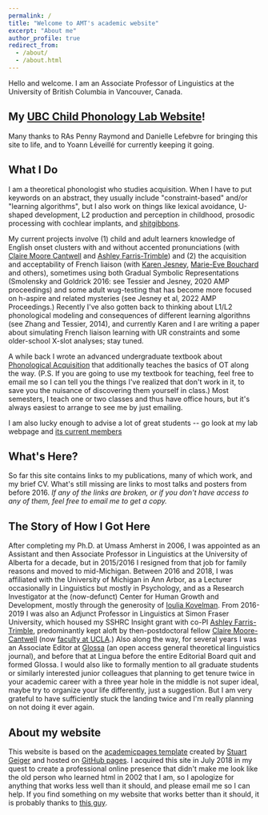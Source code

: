 ```yaml
---
permalink: /
title: "Welcome to AMT's academic website"
excerpt: "About me"
author_profile: true
redirect_from: 
  - /about/
  - /about.html
---
```

<div class="amtText" markdown="1">
Hello and welcome. I am an Associate Professor of Linguistics at the University of British Columbia in Vancouver, Canada.

My <a href="http://childphonlab.arts.ubc.ca">UBC Child Phonology Lab Website</A>! 
---
Many thanks to RAs Penny Raymond and Danielle Lefebvre for bringing this site to life, and to Yoann Léveillé for currently keeping it going.  

What I Do
---
I am a theoretical phonologist who studies acquisition. When I have to put keywords on an abstract, they usually include "constraint-based" and/or "learning algorithms", but I also work on things like lexical avoidance, U-shaped development, L2 production and perception in childhood, prosodic processing with cochlear implants, and <a href="https://vancouver.nerdnite.com/files/2021/11/S3E5-Science-of-Swearing.pdf">shitgibbons</a>. 

My current projects involve (1) child and adult learners knowledge of English onset clusters with and without accented pronunciations (with <a href="http://www.clairemoorecantwell.org/">Claire Moore Cantwell</a> and <a href="https://www.sfu.ca/linguistics/people/faculty/farris-trimble.html">Ashley Farris-Trimble</a>) and (2) the acquisition and acceptability of French liaison (with <a href="https://carleton.ca/slals/people/jesney-karen/">Karen Jesney</a>, <a href="https://fhis.ubc.ca/profile/marie-eve-bouchard/">Marie-Eve Bouchard</a> and others), sometimes using both Gradual Symbolic Representations (Smolensky and Goldrick 2016: see Tessier and Jesney, 2020 AMP proceedings) and some adult wug-testing that has become more focused on h-aspire and related mysteries (see Jesney et al, 2022 AMP Proceedings.) Recently I've also gotten back to thinking about L1/L2 phonological modeling and consequences of different learning algorithns (see Zhang and Tessier, 2014), and currently Karen and I are writing a paper about simulating French liaison learning with UR constraints and some older-school X-slot analyses; stay tuned.  

A while back I wrote an advanced undergraduate textbook about <A href="https://www.macmillanihe.com/page/detail/Phonological-Acquisition/?K=9780230293762">Phonological Acquisition</a> that additionally teaches the basics of OT along the way. (P.S. If you are going to use my textbook for teaching, feel free to email me so I can tell you the things I've realized that don't work in it, to save you the nuisance of discovering them yourself in class.) Most semesters, I teach one or two classes and thus have office hours, but it's always easiest to arrange to see me by just emailing. 

I am also lucky enough to advise a lot of great students -- go look at my lab webpage and <a href="https://childphonlab.arts.ubc.ca/labmembers/">its current members</a>

What's Here?
-----
So far this site contains links to my publications, many of which work, and my brief CV.
What's still missing are links to most talks and posters from before 2016. *If any of the links are broken, or if you don't have access to any of them, feel free to email me to get a copy.*

The Story of How I Got Here
-----
After completing my Ph.D. at Umass Amherst in 2006, I was appointed as an Assistant and then Associate Professor in Linguistics at the University of Alberta for a decade, but in 2015/2016 I resigned from that job for family reasons and moved to mid-Michigan. Between 2016 and 2018, I was affiliated with the University of Michigan in Ann Arbor, as a Lecturer occasionally in Linguistics but mostly in Psychology, and as a Research Investigator at the (now-defunct) Center for Human Growth and Development, mostly through the generosity of <a href="https://lsa.umich.edu/psych/people/faculty/kovelman.html">Ioulia Kovelman</a>. From 2016-2019 I was also an Adjunct Professor in Linguistics at Simon Fraser University, which housed my SSHRC Insight grant with co-PI <a href="https://www.sfu.ca/linguistics/people/faculty/farris-trimble.html">Ashley Farris-Trimble</a>, predominantly kept aloft by then-postdoctoral fellow <a href="http://www.clairemoorecantwell.org/">Claire Moore-Cantwell</a> (now <a href="https://linguistics.ucla.edu/person/claire-moore-cantwell/">faculty at UCLA</a>.) Also along the way, for several years I was an Associate Editor at <a href="https://www.glossa-journal.org/">Glossa</a> (an open access general theoretical linguistics journal), and before that at Lingua before the entire Editorial Board quit and formed Glossa. I would also like to formally mention to all graduate students or similarly interested junior colleagues that planning to get tenure twice in your academic career with a three year hole in the middle is not super ideal, maybe try to organize your life differently, just a suggestion. But I am very grateful to have sufficiently stuck the landing twice and I'm really planning on not doing it ever again.

**About my website**
------
This website is based on the [academicpages template](https://github.com/academicpages/academicpages.github.io) created by [Stuart Geiger](http://stuartgeiger.com) and hosted on [GitHub pages](https://pages.github.com). I acquired this site in July 2018 in my quest to create a professional online presence that didn't make me look like the old person who learned html in 2002 that I am, so I apologize for anything that works less well than it should, and please email me so I can help. If you find something on my website that works better than it should, it is probably thanks to <a href="https://rogertessier.org/">this guy</a>.
</div>

